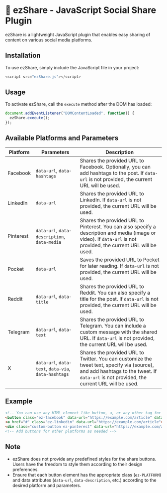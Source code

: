 # 🚀 ezShare - JavaScript Social Share Plugin

ezShare is a lightweight JavaScript plugin that enables easy sharing of content on various social media platforms.

## Installation

To use ezShare, simply include the JavaScript file in your project:

```javascript
<script src="ezShare.js"></script>
```

## Usage

To activate ezShare, call the `execute` method after the DOM has loaded:

```javascript
document.addEventListener("DOMContentLoaded", function() {
  ezShare.execute();
});
```

## Available Platforms and Parameters

| Platform  | Parameters           | Description                                                                                                                                                       |
|-----------|----------------------|-------------------------------------------------------------------------------------------------------------------------------------------------------------------|
| Facebook  | `data-url`, `data-hashtags` | Shares the provided URL to Facebook. Optionally, you can add hashtags to the post. If `data-url` is not provided, the current URL will be used.                |
| LinkedIn  | `data-url`           | Shares the provided URL to LinkedIn. If `data-url` is not provided, the current URL will be used.                                                                 |
| Pinterest | `data-url`, `data-description`, `data-media` | Shares the provided URL to Pinterest. You can also specify a description and media (image or video). If `data-url` is not provided, the current URL will be used. |
| Pocket    | `data-url`           | Saves the provided URL to Pocket for later reading. If `data-url` is not provided, the current URL will be used.                                                  |
| Reddit    | `data-url`, `data-title` | Shares the provided URL to Reddit. You can also specify a title for the post. If `data-url` is not provided, the current URL will be used.                        |
| Telegram  | `data-url`, `data-text` | Shares the provided URL to Telegram. You can include a custom message with the shared URL. If `data-url` is not provided, the current URL will be used.          |
| X         | `data-url`, `data-text`, `data-via`, `data-hashtags` | Shares the provided URL to Twitter. You can customize the tweet text, specify via (source), and add hashtags to the tweet. If `data-url` is not provided, the current URL will be used. |

## Example

```html
<!-- You can use any HTML element like button, a, or any other tag for a shareable button -->
<button class="ez-facebook" data-url="https://example.com/article" data-hashtags="news,technology">Share on Facebook</button>
<a href="#" class="ez-linkedin" data-url="https://example.com/article">Share on LinkedIn</a>
<div class="custom-button ez-pinterest" data-url="https://example.com/article" data-description="Check out this cool website!" data-media="https://example.com/image.jpg">Pin it on Pinterest</div>
<!-- Add buttons for other platforms as needed -->
```

## Note

- ezShare does not provide any predefined styles for the share buttons. Users have the freedom to style them according to their design preferences.
- Ensure that each button element has the appropriate class (`ez-PLATFORM`) and data attributes (`data-url`, `data-description`, etc.) according to the desired platform and parameters.
```
